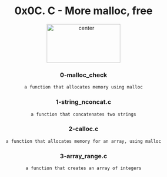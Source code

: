 <div align="center">
<h1 align="center">0x0C. C - More malloc, free</h1>

<p align="center">
<img src="https://assets.imaginablefutures.com/media/images/ALX_Logo.max-200x150.png" alt="center" style="width:200px; height:105px"/>
</p>


<h3 align="center">0-malloc_check</h3>

`a function that allocates memory using malloc`

<h3 align="center">1-string_nconcat.c</h3>

`a function that concatenates two strings`

<h3 align="center">2-calloc.c</h3>

`a function that allocates memory for an array, using malloc`

<h3 align="center">3-array_range.c</h3>

`a function that creates an array of integers`

<h3 align="center"></h3>

<h3 align="center"></h3>

